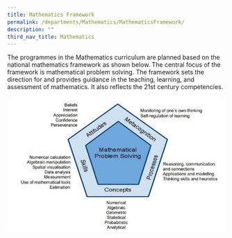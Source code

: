 ```yaml
---
title: Mathematics Framework
permalink: /departments/Mathematics/MathematicsFramework/
description: ""
third_nav_title: Mathematics
---
```

The programmes in the Mathematics curriculum are planned based on the national mathematics framework as shown below. The central focus of the framework is mathematical problem solving. The framework sets the direction for and provides guidance in the teaching, learning, and assessment of mathematics. It also reflects the 21st century competencies.

<img src="/images/Math%20Pentagon.jpg" alt="Mathematics Framework">